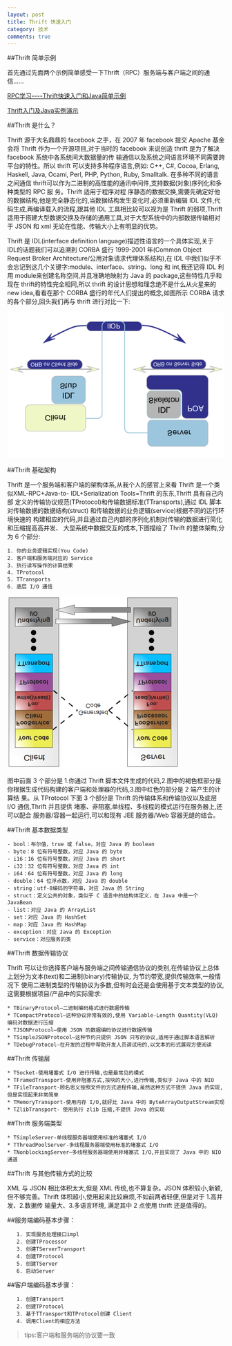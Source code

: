 ```yaml
---
layout: post
title: Thrift 快速入门
category: 技术
comments: true
---
```


##Thrift 简单示例

首先通过先面两个示例简单感受一下Thrift（RPC）服务端与客户端之间的通信......

[RPC学习----Thrift快速入门和Java简单示例](http://www.cnblogs.com/amosli/p/3906177.html)

[Thrift入门及Java实例演示](http://www.micmiu.com/soa/rpc/thrift-sample/)


##Thrift 是什么？

Thrift 源于大名鼎鼎的 facebook 之手，在 2007 年 facebook 提交 Apache 基金会将 Thrift 作为一个开源项目,对于当时的 facebook 来说创造 thrift 是为了解决
facebook 系统中各系统间大数据量的传 输通信以及系统之间语言环境不同需要跨平台的特性。所以 thrift 可以支持多种程序语言,例如: C++, C#, Cocoa, Erlang, Haskell,
Java, Ocami, Perl, PHP, Python, Ruby, Smalltalk. 在多种不同的语言之间通信 thrift可以作为二进制的高性能的通讯中间件,支持数据(对象)序列化和多种类型的 RPC 服
务。Thrift 适用于程序对程 序静态的数据交换,需要先确定好他的数据结构,他是完全静态化的,当数据结构发生变化时,必须重新编辑 IDL 文件,代码生成,再编译载入的流程,跟其他 IDL 工具相比较可以视为是 Thrift 的弱项,Thrift 适用于搭建大型数据交换及存储的通用工具,对于大型系统中的内部数据传输相对于 JSON 和 xml 无论在性能、传输大小上有明显的优势。

Thrift 是 IDL(interface definition language)描述性语言的一个具体实现,关于 IDL的话题我们可以追溯到 CORBA 盛行 1999-2001 年(Common Object Request Broker Architecture/公用对象请求代理体系结构),在 IDL 中我们似乎不会忘记到这几个关键字:module、interface、string、long 和 int,我还记得 IDL 利用 module来创建名称空间,并且准确地映射为 Java 的 package,这些特性几乎和现在 thrift的特性完全相同,所以 thrift 的设计思想和理念绝不是什么从火星来的 new idea,看看在那个 CORBA 盛行的年代人们提出的概念,如图所示 CORBA 请求的各个部分,回头我们再与 thrift 进行对比一下:

<img src="https://github.com/jianxianwch/MyBlog/blob/gh-pages/images/thrift/thrift_1.png?raw=true" alt="CORBA概念图" />

##Thrift 基础架构

Thrift 是一个服务端和客户端的架构体系,从我个人的感官上来看 Thrift 是一个类似XML-RPC+Java-to- IDL+Serialization Tools=Thrift 的东东,Thrift 具有自己内部
定义的传输协议规范(TProtocol)和传输数据标准(TTransports),通过 IDL 脚本对传输数据的数据结构(struct) 和传输数据的业务逻辑(service)根据不同的运行环境快速的
构建相应的代码,并且通过自己内部的序列化机制对传输的数据进行简化和压缩提高高并发、 大型系统中数据交互的成本,下图描绘了 Thrift 的整体架构,分为 6 个部分:

	1. 你的业务逻辑实现(You Code) 
	2. 客户端和服务端对应的 Service 
	3. 执行读写操作的计算结果
	4. TProtocol 
	5. TTransports 
	6. 底层 I/O 通信

<img src="https://github.com/jianxianwch/MyBlog/blob/gh-pages/images/thrift/thrift_2.png?raw=true" alt="Thrift整体架构图"/>

图中前面 3 个部分是 1.你通过 Thrift 脚本文件生成的代码,2.图中的褐色框部分是你根据生成代码构建的客户端和处理器的代码,3.图中红色的部分是 2 端产生的计算结
果。从 TProtocol 下面 3 个部分是 Thrift 的传输体系和传输协议以及底层 I/O 通信,Thrift 并且提供 堵塞、非阻塞,单线程、多线程的模式运行在服务器上,还可以配合
服务器/容器一起运行,可以和现有 JEE 服务器/Web 容器无缝的结合。

##Thrift 基本数据类型

    - bool：布尔值，true 或 false，对应 Java 的 boolean
    - byte：8 位有符号整数，对应 Java 的 byte
    - i16：16 位有符号整数，对应 Java 的 short
    - i32：32 位有符号整数，对应 Java 的 int
    - i64：64 位有符号整数，对应 Java 的 long
    - double：64 位浮点数，对应 Java 的 double
    - string：utf-8编码的字符串，对应 Java 的 String
    - struct：定义公共的对象，类似于 C 语言中的结构体定义，在 Java 中是一个 JavaBean
    - list：对应 Java 的 ArrayList
    - set：对应 Java 的 HashSet
    - map：对应 Java 的 HashMap
    - exception：对应 Java 的 Exception
    - service：对应服务的类

##Thrift 数据传输协议

Thrift 可以让你选择客户端与服务端之间传输通信协议的类别,在传输协议上总体上划分为文本(text)和二进制(binary)传输协议, 为节约带宽,提供传输效率,一般情况下
使用二进制类型的传输协议为多数,但有时会还是会使用基于文本类型的协议,这需要根据项目/产品中的实际需求:

	* TBinaryProtocol–二进制编码格式进行数据传输
	* TCompactProtocol–这种协议非常有效的,使用 Variable-Length Quantity(VLQ) 编码对数据进行压缩
	* TJSONProtocol–使用 JSON 的数据编码协议进行数据传输
	* TSimpleJSONProtocol–这种节约只提供 JSON 只写的协议,适用于通过脚本语言解析
	* TDebugProtocol–在开发的过程中帮助开发人员调试用的,以文本的形式展现方便阅读

##Thrift 传输层

	* TSocket-使用堵塞式 I/O 进行传输,也是最常见的模式
	* TFramedTransport-使用非阻塞方式,按块的大小,进行传输,类似于 Java 中的 NIO
	* TFileTransport-顾名思义按照文件的方式进程传输,虽然这种方式不提供 Java 的实现,但是实现起来非常简单
	* TMemoryTransport-使用内存 I/O,就好比 Java 中的 ByteArrayOutputStream实现
	* TZlibTransport- 使用执行 zlib 压缩,不提供 Java 的实现

##Thrift 服务端类型

	* TSimpleServer-单线程服务器端使用标准的堵塞式 I/O
	* TThreadPoolServer-多线程服务器端使用标准的堵塞式 I/O
	* TNonblockingServer–多线程服务器端使用非堵塞式 I/O,并且实现了 Java 中的 NIO 通道

##Thrift 与其他传输方式的比较

XML 与 JSON 相比体积太大,但是 XML 传统,也不算复杂。JSON 体积较小,新颖,但不够完善。Thrift 体积超小,使用起来比较麻烦,不如前两者轻便,但是对于 1.高并发、2.数据传
输量大、3.多语言环境, 满足其中 2 点使用 thrift 还是值得的。

##服务端编码基本步骤：

	   1. 实现服务处理接口impl
	   2. 创建TProcessor
	   3. 创建TServerTransport
	   4. 创建TProtocol
	   5. 创建TServer
	   6. 启动Server

##客户端编码基本步骤：

	   1. 创建Transport
	   2. 创建TProtocol
	   3. 基于TTransport和TProtocol创建 Client
	   4. 调用Client的相应方法

> tips:客户端和服务端的协议要一致








